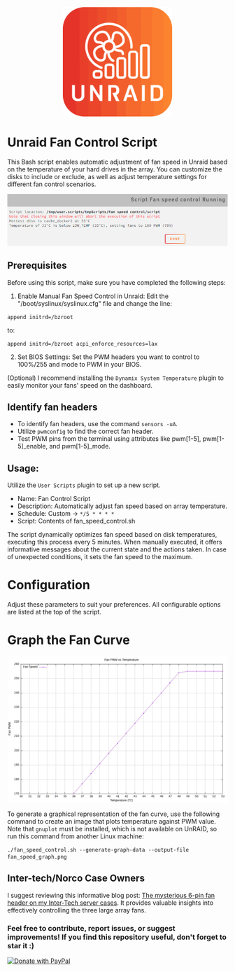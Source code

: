 <div align="center">
  <img src="extras/logo.png" width="250" alt="logo">
</div>


# Unraid Fan Control Script
This Bash script enables automatic adjustment of fan speed in Unraid based on the temperature of your hard drives in the array. You can customize the disks to include or exclude, as well as adjust temperature settings for different fan control scenarios.


![Screenshot from User Scripts](extras/user_scripts.png)


## Prerequisites

Before using this script, make sure you have completed the following steps:

1. Enable Manual Fan Speed Control in Unraid:
Edit the "/boot/syslinux/syslinux.cfg" file and change the line:
```
append initrd=/bzroot
```
to:
```
append initrd=/bzroot acpi_enforce_resources=lax
```
2. Set BIOS Settings:
Set the PWM headers you want to control to 100%/255 and mode to PWM in your BIOS.

(Optional) I recommend installing the `Dynamix System Temperature` plugin to easily monitor your fans' speed on the dashboard.


## Identify fan headers
* To identify fan headers, use the command `sensors -uA`.
* Utilize `pwmconfig` to find the correct fan header.
* Test PWM pins from the terminal using attributes like pwm[1-5], pwm[1-5]_enable, and pwm[1-5]_mode.


## Usage:

Utilize the `User Scripts` plugin to set up a new script.

* Name: Fan Control Script
* Description: Automatically adjust fan speed based on array temperature.
* Schedule: Custom -> `*/5 * * * *`
* Script: Contents of fan_speed_control.sh

The script dynamically optimizes fan speed based on disk temperatures, executing this process every 5 minutes. When manually executed, it offers informative messages about the current state and the actions taken. In case of unexpected conditions, it sets the fan speed to the maximum.


# Configuration

Adjust these parameters to suit your preferences. All configurable options are listed at the top of the script.


# Graph the Fan Curve

![Fan Curve Screenshot](extras/fan_speed_graph.png)

To generate a graphical representation of the fan curve, use the following command to create an image that plots temperature against PWM value. Note that `gnuplot` must be installed, which is not available on UnRAID, so run this command from another Linux machine:

```
./fan_speed_control.sh --generate-graph-data --output-file fan_speed_graph.png
```


## Inter-tech/Norco Case Owners
I suggest reviewing this informative blog post: [The mysterious 6-pin fan header on my Inter-Tech server cases](https://blog.cavelab.dev/2021/03/inter-tech-case-fan-header/). It provides valuable insights into effectively controlling the three large array fans.


### Feel free to contribute, report issues, or suggest improvements! If you find this repository useful, don't forget to star it :)

<a href="https://www.paypal.com/cgi-bin/webscr?cmd=_s-xclick&hosted_button_id=JPGHGTWP33A5L">
  <img src="https://raw.githubusercontent.com/stefan-niedermann/paypal-donate-button/master/paypal-donate-button.png" alt="Donate with PayPal" />
</a>
